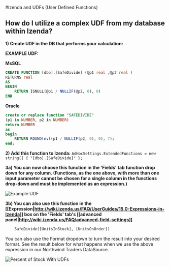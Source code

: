 #Izenda and UDFs (User Defined Functions)

## How do I utilize a complex UDF from my database within Izenda?

**1) Create UDF in the DB that performs your calculation:**

**EXAMPLE UDF:**

**MsSQL**
```sql
CREATE FUNCTION [dbo].[SafeDivide] (@p1 real ,@p2 real )
RETURNS real 
AS
BEGIN
    RETURN ISNULL(@p1 / NULLIF(@p2, 0), 0)
END
```

**Oracle**
```sql
create or replace function "SAFEDIVIDE"
(p1 in NUMBER, p2 in NUMBER)
return NUMBER
as
begin
    RETURN ROUND(nvl(p1 / NULLIF(p2, 0), 0), 7);
end;
```

**2) Add this function to Izenda:**
``AdHocSettings.ExtendedFunctions = new string[] { "[dbo].[SafeDivide]" };``

**3a) You can now choose this function in the 'Fields' tab function drop down for any column. (Functions, as the one above, with more than one input parameter cannot be chosen for a single column in the functions drop-down and must be implemented as an expression.)**

![Example UDF](http://wiki.izenda.us/FAQ/FAQ/udfs_example.png)

**3b) You can also use this function in the [[Expression|http://wiki.izenda.us/FAQ/UserGuides/15.0-Expressions-in-Izenda]] box on the 'Fields' tab's [[advanced panel|http://wiki.izenda.us/FAQ/advanced-field-settings]]**
```sql
    SafeDivide([UnitsInStock], [UnitsOnOrder])
```
You can also use the Format dropdown to turn the result into your desired format. See the result below for what happens when we use the above expression in our Northwind Traders DataSource.

![Percent of Stock With UDFs](http://wiki.izenda.us/FAQ/FAQ/udfs_example_2.png)